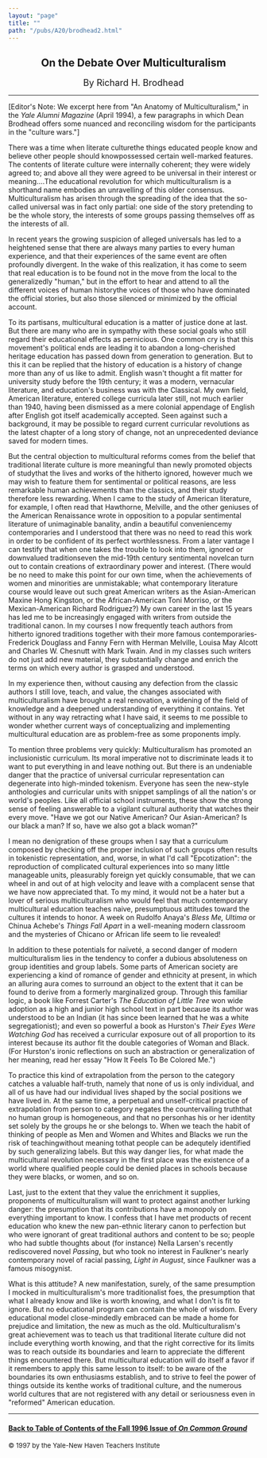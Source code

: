 ```yaml
---
layout: "page"
title: ""
path: "/pubs/A20/brodhead2.html"
---
```

<main> <center><h2>On the Debate Over
Multiculturalism</h2> <font size="+1">By Richard H. Brodhead</font>
</center><hr/> 
[Editor's Note: We excerpt here from "An Anatomy of
Multiculturalism," in the <i>Yale Alumni Magazine</i> (April 1994), a few
paragraphs in which Dean Brodhead offers some nuanced and reconciling
wisdom for the participants in the "culture wars."]<p> 
There was a time when literate culture­the things educated people
know and
believe other people should know­possessed certain well-marked
features.  The contents of literate culture were internally coherent; they
were widely agreed to; and above
all they were agreed to be universal in their interest or meaning....The
educational revolution for which multiculturalism is a shorthand name
embodies an unravelling of this older consensus.  Multiculturalism has
arisen through the spreading of the idea that the so-called universal was
in fact only partial:  one side of the story pretending to be the whole
story, the interests of some groups passing themselves off as the
interests of all.</p><p>
In recent years the growing suspicion of alleged universals has led to a
heightened sense that there are always many parties to every human
experience, and that their experiences of the same event are often
profoundly divergent.  In the wake of this realization, it has come to
seem that real education is to be found not in the move from the local to
the generalizedly "human," but in the effort to hear and attend to all the
different voices of human history­the voices of those who have
dominated the official stories, but also those silenced or minimized by
the official account.</p><p>
To its partisans, multicultural education is a matter of justice done at
last.  But there are many who are in sympathy with these social goals who
still regard their educational effects as pernicious.  One common cry is
that this movement's political ends
are leading it to abandon a long-cherished heritage education has passed
down from generation to generation.  But to this it can be replied that
the history of education is a history of change more than any of us like
to admit.  English wasn't thought a fit matter for university study before
the 19th century; it was a modern, vernacular literature, and education's
business was with the Classical.  My own field, American literature,
entered college curricula later still, not much earlier than 1940, having
been dismissed as a mere colonial appendage of English after English got
itself academically accepted.  Seen against such a background, it may be
possible to regard current curricular revolutions as the latest chapter of
a long story of change, not an unprecedented deviance saved for modern
times.</p><p>
But the central objection to multicultural reforms comes from the belief
that traditional literate culture is more meaningful than newly promoted
objects of study­that the lives and works of the hitherto ignored,
however much we may wish to feature them for sentimental or political
reasons, are less remarkable human achievements than the classics, and
their study therefore less rewarding.  When I came to the study of
American literature, for example, I often read that Hawthorne, Melville,
and the other geniuses of the American Renaissance wrote in opposition to
a popular sentimental literature of unimaginable banality, and­in a
beautiful convenience­my contemporaries and I understood that there
was no need to read this work in order to be confident of its perfect
worthlessness.  From a later vantage I can testify that when one takes the
trouble to look into them, ignored or downvalued traditions­even the
mid-19th century sentimental novel­can turn out to contain creations
of extraordinary power and interest.  (There would be no need to make this
point for our own time, when the achievements of women and minorities are
unmistakable; what contemporary literature course would leave out such
great American writers as the Asian-American Maxine Hong Kingston, or the
African-American Toni Morriso, or the Mexican-American Richard Rodriguez?) 
My own career in the last 15 years has led me to be increasingly engaged
with writers from outside the traditional canon.  In my courses I now
frequently teach authors from hitherto ignored traditions together with
their more famous contemporaries­Frederick Douglass and Fanny Fern
with Herman Melville, Louisa May Alcott and Charles W. Chesnutt with Mark
Twain.  And in my classes such writers do not just add new material, they
substantially change and enrich the terms on which every author is grasped
and understood.</p><p>
In my experience then, without causing any defection from the classic
authors I still love, teach, and value, the changes associated with
multiculturalism have brought a real renovation, a widening of the field
of knowledge and a deepened understanding of everything it contains.  Yet
without in any way retracting what I have said, it seems to me possible to
wonder whether current ways of conceptualizing and implementing
multicultural education are as problem-free as some proponents imply.</p><p>
To mention three problems very quickly:  Multiculturalism has promoted an
inclusionistic curriculum.  Its moral imperative not to discriminate
leads it to want to put everything in and leave nothing out.  But there is
an undeniable danger that the practice of universal curricular
representation can degenerate into high-minded tokenism.  Everyone has
seen the new-style anthologies and curricular units with snippet samplings
of all the nation's or world's peoples.  Like all official school
instruments, these show the strong sense of feeling answerable to a
vigilant cultural authority that watches their every move.  "Have we got
our Native American?  Our Asian-American?  Is our black a man?  If so,
have we also got a black woman?"</p><p>
I mean no denigration of these groups when I say that a curriculum
composed by checking off the proper inclusion of such groups often results
in tokenistic representation, and, worse, in what I'd call "Epcotization":
the reproduction of complicated cultural experiences into so many little
manageable units, pleasurably foreign yet quickly consumable, that we can
wheel in and out of at high velocity and leave with a complacent sense
that we have now appreciated that.  To my mind, it would not be a hater
but a lover of serious multiculturalism who would feel that much
contemporary multicultural education teaches naive, presumptuous attitudes
toward the cultures it intends to honor.  A week on Rudolfo Anaya's
<i>Bless Me, Ultima</i> or Chinua Achebe's <i>Things Fall Apart</i> in a
well-meaning modern classroom and the mysteries of Chicano or African life
seem to lie revealed!</p><p>
In addition to these potentials for naïveté, a second danger
of modern multiculturalism lies in the tendency to confer a dubious
absoluteness on group identities and group labels.  Some parts of American
society are experiencing a kind of romance of gender and ethnicity at
present, in which an alluring aura comes to surround an object to the
extent that it can be found to derive from a formerly marginalized group. 
Through this familiar logic, a book like Forrest Carter's <i>The Education
of Little Tree</i> won wide adoption as a high and junior high school text
in part because its author was understood to be an Indian (it has since
been learned that he was a white segregationist); and even so powerful a
book as Hurston's <i>Their Eyes Were Watching God</i> has received a
curricular exposure out of all proportion to its interest because its
author fit the double categories of Woman and Black.  (For Hurston's
ironic reflections on such an abstraction or generalization of her
meaning, read her essay "How It Feels To Be Colored Me.")
</p><p>
To practice this kind of extrapolation from the person to the category
catches a valuable half-truth, namely that none of us is only individual,
and all of us have had our individual lives shaped by the social positions
we have lived in.  At the same time, a perpetual and unself-critical
practice of extrapolation from person to category negates the
countervailing truth­that no human group is homogeneous, and that no
personhas his or her identity set solely by the groups he or she belongs
to.  When we
teach the habit of thinking of people as Men and Women and Whites and
Blacks we run the risk of teaching­without meaning to­that
people can be adequtely identified by such generalizing labels.  But this
way danger lies, for what made the multicultural revolution necessary in
the first place was the existence of a world where qualified people could
be denied places in schools because they were blacks, or women, and so
on.</p><p>
Last, just to the extent that they value the enrichment it supplies,
proponents of multiculturalism will want to protect against another
lurking danger:  the presumption that its contributions have a monopoly on
everything important to know.  I confess that I have met products of
recent education who knew the new pan-ethnic literary canon to perfection
but who were ignorant of great traditional authors and content to be so; 
people who had subtle thoughts about (for instance) Nella Larsen's
recently rediscovered novel <i>Passing</i>, but who took no interest in
Faulkner's nearly contemporary novel of racial passing, <i>Light in
August</i>, since Faulkner was a famous misogynist.</p><p>
What is this attitude?  A new manifestation, surely, of the same
presumption I mocked in multiculturalism's more traditionalist foes, the
presumption that what I already know and like is worth knowing, and what I
don't is fit to ignore.  But no educational program can contain the whole
of wisdom.  Every educational model close-mindedly embraced can be made a
home for prejudice and limitation, the new as much as the old. 
Multiculturalism's great achievement was to teach us that traditional
literate culture did not include everything worth knowing, and that the
right corrective for its limits was to reach outside its boundaries and
learn to appreciate the different things encountered there.  But
multicultural education will do itself a favor if it remembers to apply
this same lesson to itself:  to be aware of the boundaries its own
enthusiasms establish, and to strive to feel the power of things outside
its ken­the works of traditional culture, and the numerous world
cultures that are not registered
with any detail or seriousness even in "reformed" American education.
</p><hr/>
<h4><a href=".\">Back to
Table of Contents of the Fall 1996 Issue of <i>On Common
Ground</i></a>
</h4>
<font size="-1">© 1997 by the Yale-New Haven Teachers Institute
</font></main>